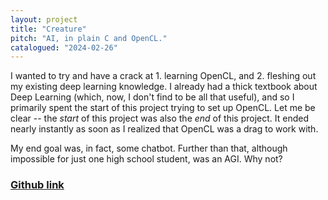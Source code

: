 ```yaml
---
layout: project
title: "Creature"
pitch: "AI, in plain C and OpenCL."
catalogued: "2024-02-26"
---
```


I wanted to try and have a crack at 1. learning OpenCL, and 2. fleshing out my
existing deep learning knowledge. I already had a thick textbook about Deep
Learning (which, now, I don't find to be all that useful), and so I primarily
spent the start of this project trying to set up OpenCL. Let me be clear -- the
*start* of this project was also the *end* of this project. It ended nearly
instantly as soon as I realized that OpenCL was a drag to work with.

My end goal was, in fact, some chatbot. Further than that, although impossible
for just one high school student, was an AGI. Why not?

### [Github link](https://github.cm/rwilliaise/creature)
